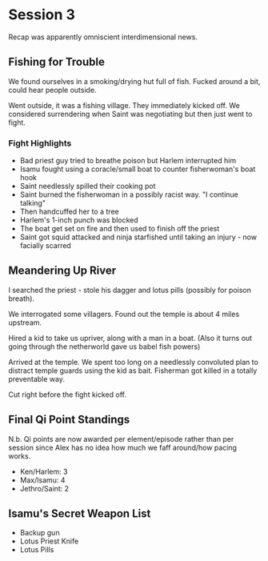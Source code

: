# Session 3

Recap was apparently omniscient interdimensional news.

## Fishing for Trouble

We found ourselves in a smoking/drying hut full of fish. Fucked around a bit, could hear people outside.

Went outside, it was a fishing village. They immediately kicked off. We considered surrendering when Saint was negotiating but then just went to fight.

### Fight Highlights

* Bad priest guy tried to breathe poison but Harlem interrupted him
* Isamu fought using a coracle/small boat to counter fisherwoman's boat hook
* Saint needlessly spilled their cooking pot
* Saint burned the fisherwoman in a possibly racist way. "I continue talking"
* Then handcuffed her to a tree
* Harlem's 1-inch punch was blocked
* The boat get set on fire and then used to finish off the priest
* Saint got squid attacked and ninja starfished until taking an injury - now facially scarred

## Meandering Up River

I searched the priest - stole his dagger and lotus pills (possibly for poison breath).

We interrogated some villagers. Found out the temple is about 4 miles upstream.

Hired a kid to take us upriver, along with a man in a boat. (Also it turns out going through the netherworld gave us babel fish powers)

Arrived at the temple. We spent too long on a needlessly convoluted plan to distract temple guards using the kid as bait. Fisherman got killed in a totally preventable way.

Cut right before the fight kicked off.

## Final Qi Point Standings

N.b. Qi points are now awarded per element/episode rather than per session since Alex has no idea how much we faff around/how pacing works.

* Ken/Harlem: 3
* Max/Isamu: 4
* Jethro/Saint: 2

## Isamu's Secret Weapon List

* Backup gun
* Lotus Priest Knife
* Lotus Pills
